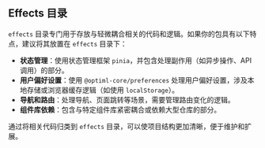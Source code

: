 ## Effects 目录

`effects` 目录专门用于存放与轻微耦合相关的代码和逻辑。如果你的包具有以下特点，建议将其放置在 `effects` 目录下：

- **状态管理**：使用状态管理框架 `pinia`，并包含处理副作用（如异步操作、API 调用）的部分。
- **用户偏好设置**：使用 `@optiml-core/preferences` 处理用户偏好设置，涉及本地存储或浏览器缓存逻辑（如使用 `localStorage`）。
- **导航和路由**：处理导航、页面跳转等场景，需要管理路由变化的逻辑。
- **组件库依赖**：包含与特定组件库紧密耦合或依赖大型仓库的部分。

通过将相关代码归类到 `effects` 目录，可以使项目结构更加清晰，便于维护和扩展。
